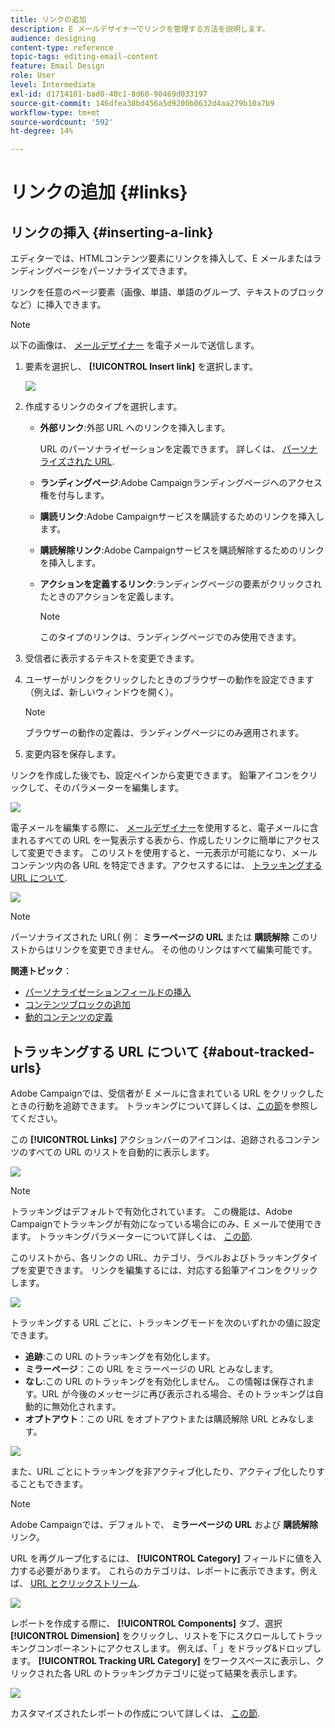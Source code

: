 ```yaml
---
title: リンクの追加
description: E メールデザイナーでリンクを管理する方法を説明します。
audience: designing
content-type: reference
topic-tags: editing-email-content
feature: Email Design
role: User
level: Intermediate
exl-id: d1714101-bad0-40c1-8d60-90469d033197
source-git-commit: 146dfea38bd456a5d9200b0632d4aa279b10a7b9
workflow-type: tm+mt
source-wordcount: '592'
ht-degree: 14%

---
```


# リンクの追加 {#links}

## リンクの挿入 {#inserting-a-link}

エディターでは、HTMLコンテンツ要素にリンクを挿入して、E メールまたはランディングページをパーソナライズできます。

リンクを任意のページ要素（画像、単語、単語のグループ、テキストのブロックなど）に挿入できます。

>[!NOTE]
>
>以下の画像は、 [メールデザイナー](../../designing/using/designing-content-in-adobe-campaign.md) を電子メールで送信します。

1. 要素を選択し、 **[!UICONTROL Insert link]** を選択します。

   ![](assets/des_insert_link.png)

1. 作成するリンクのタイプを選択します。

   * **外部リンク**:外部 URL へのリンクを挿入します。

      URL のパーソナライゼーションを定義できます。 詳しくは、 [パーソナライズされた URL](personalization.md#personalizing-urls).

   * **ランディングページ**:Adobe Campaignランディングページへのアクセス権を付与します。
   * **購読リンク**:Adobe Campaignサービスを購読するためのリンクを挿入します。
   * **購読解除リンク**:Adobe Campaignサービスを購読解除するためのリンクを挿入します。
   * **アクションを定義するリンク**:ランディングページの要素がクリックされたときのアクションを定義します。

      >[!NOTE]
      >
      >このタイプのリンクは、ランディングページでのみ使用できます。

1. 受信者に表示するテキストを変更できます。
1. ユーザーがリンクをクリックしたときのブラウザーの動作を設定できます（例えば、新しいウィンドウを開く）。

   >[!NOTE]
   >
   >ブラウザーの動作の定義は、ランディングページにのみ適用されます。

1. 変更内容を保存します。

リンクを作成した後でも、設定ペインから変更できます。 鉛筆アイコンをクリックして、そのパラメーターを編集します。

![](assets/des_link_edit.png)

電子メールを編集する際に、 [メールデザイナー](../../designing/using/designing-content-in-adobe-campaign.md)を使用すると、電子メールに含まれるすべての URL を一覧表示する表から、作成したリンクに簡単にアクセスして変更できます。 このリストを使用すると、一元表示が可能になり、メールコンテンツ内の各 URL を特定できます。アクセスするには、 [トラッキングする URL について](#about-tracked-urls).

![](assets/des_link_list.png)

>[!NOTE]
>
>パーソナライズされた URL( 例： **ミラーページの URL** または **購読解除** このリストからはリンクを変更できません。 その他のリンクはすべて編集可能です。

**関連トピック**：

* [パーソナライゼーションフィールドの挿入](../../designing/using/personalization.md#inserting-a-personalization-field)
* [コンテンツブロックの追加](../../designing/using/personalization.md#adding-a-content-block)
* [動的コンテンツの定義](../../designing/using/personalization.md#defining-dynamic-content-in-an-email)

## トラッキングする URL について {#about-tracked-urls}

Adobe Campaignでは、受信者が E メールに含まれている URL をクリックしたときの行動を追跡できます。 トラッキングについて詳しくは、[この節](../../sending/using/tracking-messages.md#about-tracking)を参照してください。

この **[!UICONTROL Links]** アクションバーのアイコンは、追跡されるコンテンツのすべての URL のリストを自動的に表示します。

![](assets/des_links.png)

>[!NOTE]
>
>トラッキングはデフォルトで有効化されています。 この機能は、Adobe Campaignでトラッキングが有効になっている場合にのみ、E メールで使用できます。 トラッキングパラメーターについて詳しくは、 [この節](../../administration/using/configuring-email-channel.md#tracking-parameters).

このリストから、各リンクの URL、カテゴリ、ラベルおよびトラッキングタイプを変更できます。 リンクを編集するには、対応する鉛筆アイコンをクリックします。

![](assets/des_links_tracking.png)

トラッキングする URL ごとに、トラッキングモードを次のいずれかの値に設定できます。

* **追跡**:この URL のトラッキングを有効化します。
* **ミラーページ**：この URL をミラーページの URL とみなします。
* **なし**:この URL のトラッキングを有効化しません。 この情報は保存されます。URL が今後のメッセージに再び表示される場合、そのトラッキングは自動的に無効化されます。
* **オプトアウト**：この URL をオプトアウトまたは購読解除 URL とみなします。

![](assets/des_link_tracking_type.png)

また、URL ごとにトラッキングを非アクティブ化したり、アクティブ化したりすることもできます。

>[!NOTE]
>
>Adobe Campaignでは、デフォルトで、 **ミラーページの URL** および **購読解除** リンク。

URL を再グループ化するには、 **[!UICONTROL Category]** フィールドに値を入力する必要があります。 これらのカテゴリは、レポートに表示できます。例えば、 [URL とクリックストリーム](../../reporting/using/urls-and-click-streams.md).

![](assets/des_link_tracking_category.png)

レポートを作成する際に、 **[!UICONTROL Components]** タブ、選択 **[!UICONTROL Dimension]** をクリックし、リストを下にスクロールしてトラッキングコンポーネントにアクセスします。 例えば、「 」をドラッグ&amp;ドロップします。 **[!UICONTROL Tracking URL Category]** をワークスペースに表示し、クリックされた各 URL のトラッキングカテゴリに従って結果を表示します。

![](assets/des_link_tracking_report.png)

カスタマイズされたレポートの作成について詳しくは、 [この節](../../reporting/using/about-dynamic-reports.md).
